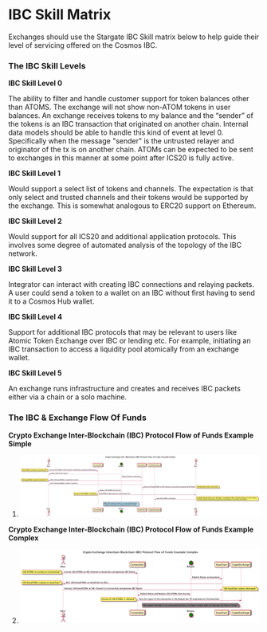 # IBC Skill Matrix

Exchanges should use the Stargate IBC Skill matrix below to help guide their level of servicing offered on the Cosmos IBC.

### The IBC Skill Levels

**IBC Skill Level 0**

The ability to filter and handle customer support for token balances other than ATOMS. The exchange will not show non-ATOM tokens in user balances. An exchange receives tokens to my balance and the “sender” of the tokens is an IBC transaction that originated on another chain. Internal data models should be able to handle this kind of event at level 0. Specifically when the message "sender" is the untrusted relayer and originator of the tx is on another chain. ATOMs can be expected to be sent to exchanges in this manner at some point after ICS20 is fully active.

**IBC Skill Level 1**

Would support a select list of tokens and channels. The expectation is that only select and trusted channels and their tokens would be supported by the exchange. This is somewhat analogous to ERC20 support on Ethereum.

**IBC Skill Level 2**

Would support for all ICS20 and additional application protocols. This involves some degree of automated analysis of the topology of the IBC network.

**IBC Skill Level 3**

Integrator can interact with creating IBC connections and relaying packets. A user could send a token to a wallet on an IBC without first having to send it to a Cosmos Hub wallet.

**IBC Skill Level 4**

Support for additional IBC protocols that may be relevant to users like Atomic Token Exchange over IBC or lending etc.  For example, initiating an IBC transaction to access a liquidity pool atomically from an exchange wallet.

**IBC Skill Level 5**

An exchange runs infrastructure and creates and receives IBC packets either via a chain or a solo machine.

### The IBC & Exchange Flow Of Funds

**Crypto Exchange Inter-Blockchain (IBC) Protocol Flow of Funds Example Simple**

1. ![](images/simple.png?raw=true)

**Crypto Exchange Inter-Blockchain (IBC) Protocol Flow of Funds Example Complex**

2. ![](images/complex.png?raw=true)
